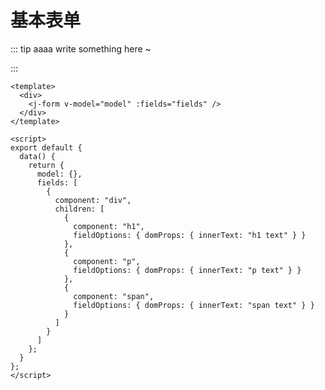 # 基本表单

<div>
  <j-form v-model="model" :fields="fields" />
</div>

::: tip aaaa
write something here ~

:::

```vue
<template>
  <div>
    <j-form v-model="model" :fields="fields" />
  </div>
</template>

<script>
export default {
  data() {
    return {
      model: {},
      fields: [
        {
          component: "div",
          children: [
            {
              component: "h1",
              fieldOptions: { domProps: { innerText: "h1 text" } }
            },
            {
              component: "p",
              fieldOptions: { domProps: { innerText: "p text" } }
            },
            {
              component: "span",
              fieldOptions: { domProps: { innerText: "span text" } }
            }
          ]
        }
      ]
    };
  }
};
</script>
```

<script>
import mixin from './basic-form'

export default {
  mixins: [mixin]
}
</script>
